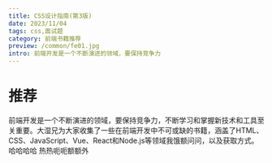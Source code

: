 ```yaml
---
title: CSS设计指南(第3版)
date: 2023/11/04
tags: css,面试题
category: 前端书籍推荐
preview: /common/fe01.jpg
intro: 前端开发是一个不断演进的领域，要保持竞争力
---
```


# 推荐

前端开发是一个不断演进的领域，要保持竞争力，不断学习和掌握新技术和工具至关重要。大湿兄为大家收集了一些在前端开发中不可或缺的书籍，涵盖了HTML、CSS、JavaScript、Vue、React和Node.js等领域我饿额问问，以及获取方式。哈哈哈哈
热热呃呃额额外